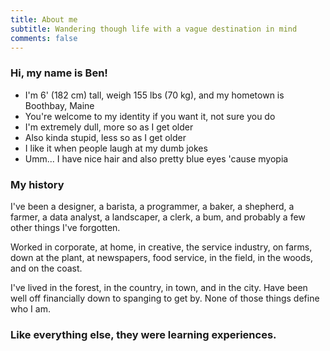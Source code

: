 ```yaml
---
title: About me
subtitle: Wandering though life with a vague destination in mind
comments: false
---
```


### Hi, my name is Ben!
- I'm 6' (182 cm) tall, weigh 155 lbs (70 kg), and my hometown is Boothbay, Maine
- You're welcome to my identity if you want it, not sure you do
- I'm extremely dull, more so as I get older
- Also kinda stupid, less so as I get older
- I like it when people laugh at my dumb jokes
- Umm... I have nice hair and also pretty blue eyes 'cause myopia

### My history
I've been a designer, a barista, a programmer, a baker, a shepherd, a farmer, a data analyst, a landscaper, a clerk, a bum, and probably a few other things I've forgotten.

Worked in corporate, at home, in creative, the service industry, on farms, down at the plant, at newspapers, food service, in the field, in the woods, and on the coast.

I've lived in the forest, in the country, in town, and in the city. Have been well off financially down to spanging to get by. None of those things define who I am.

### Like everything else, they were learning experiences.
